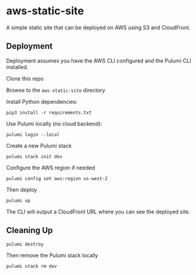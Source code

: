 # aws-static-site

A simple static site that can be deployed on AWS using S3 and CloudFront.

## Deployment

Deployment assumes you have the AWS CLI configured and the Pulumi CLI installed.

Clone this repo

Browse to the `aws-static-site` directory

Install Python dependencies:

```
pip3 install -r requirements.txt
```

Use Pulumi locally (no cloud backend):

```
pulumi login --local
```

Create a new Pulumi stack

```
pulumi stack init dev
```

Configure the AWS region if needed

```
pulumi config set aws:region us-west-2
```

Then deploy

```
pulumi up
```

The CLI will output a CloudFront URL where you can see the deployed site.

## Cleaning Up

```
pulumi destroy
```

Then remove the Pulumi stack locally

```
pulumi stack rm dev
```
